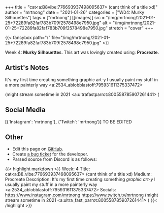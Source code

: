 +++
title =       "cat<a:B8vibe:776693937498095637>  (cant think of a title xd)"
author =      "mrtnong"
date =        "2021-01-26"
categories =  ["W04: Murky Silhouettes"]
tags =        ["mrtnong"]
[[images]]
                      src = "/img/mrtnong/2021-01-25+72289fa82faf783b709f2578498e7950.jpg"
                      alt = "/img/mrtnong/2021-01-25+72289fa82faf783b709f2578498e7950.jpg"
                      stretch = "cover"
+++


{{< fancybox path="/" file="/img/mrtnong/2021-01-25+72289fa82faf783b709f2578498e7950.jpg" >}}


Week 4: **Murky Silhouettes**. This art was lovingly created using: **Procreate**.

## Artist's Notes

It's my first time creating something graphic art-y I usually paint my stuff in a more painterly way <a:2534_ablobblastoff:795931611375337472> 

(might stream sometime in 2021 <a:ultrafastparrot:800558785907261441> )

## Social Media

[{'Instagram': 'mrtnong'}, {'Twitch': 'mrtnong'}] TO BE EDITED

## Other

- Edit this page on [GitHub](https://github.com/teaminkling/web-refresh/edit/main/blog/content/blog/mrtnong-week-4-4f54.md).
- Create [a bug ticket](https://github.com/teaminkling/web-refresh/issues/new?assignees=&labels=bug&template=problem-report.md&title=) for the developer.
- Parsed source from Discord is as follows:

{{< highlight markdown >}}
Week: 4
Title: cat<a:B8_vibe:776693937498095637>  (cant think of a title xd)
Medium: Procreate
Description: It's my first time creating something *graphic art-y* I usually paint my stuff in a more painterly way <a:2534_ablobblastoff:795931611375337472> 
Socials: https://www.instagram.com/mrtnong https://www.twitch.tv/mrtnong (might stream sometime in 2021 <a:ultra_fast_parrot:800558785907261441> )
{{< /highlight >}}